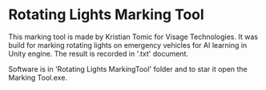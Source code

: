 # Rotating Lights Marking Tool
This marking tool is made by Kristian Tomic for Visage Technologies. It was build for marking rotating lights on emergency vehicles for AI learning in Unity engine. The result is recorded in '.txt' document.

Software is in 'Rotating Lights MarkingTool' folder and to star it open the Marking Tool.exe.
